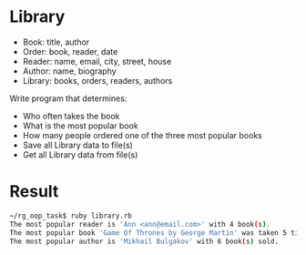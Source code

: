 # Library
- Book: title, author
- Order: book, reader, date
- Reader: name, email, city, street, house
- Author: name, biography
- Library: books, orders, readers, authors

Write program that determines:
- Who often takes the book
- What is the most popular book
- How many people ordered one of the three most popular books
- Save all Library data to file(s)
- Get all Library data from file(s)

# Result
```sh
~/rg_oop_task$ ruby library.rb
The most popular reader is 'Ann <ann@email.com>' with 4 book(s).
The most popular book 'Game Of Thrones by George Martin' was taken 5 time(s).
The most popular author is 'Mikhail Bulgakov' with 6 book(s) sold.
```